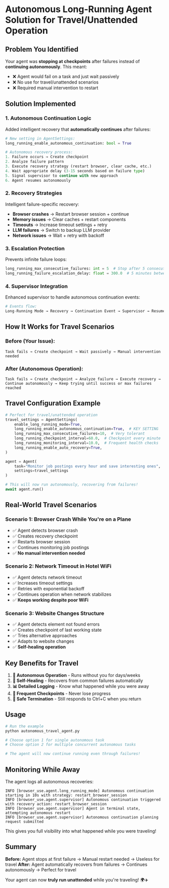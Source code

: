 # Autonomous Long-Running Agent Solution for Travel/Unattended Operation

## Problem You Identified

Your agent was **stopping at checkpoints** after failures instead of **continuing autonomously**. This meant:
- ❌ Agent would fail on a task and just wait passively
- ❌ No use for travel/unattended scenarios
- ❌ Required manual intervention to restart

## Solution Implemented

### 1. **Autonomous Continuation Logic**
Added intelligent recovery that **automatically continues** after failures:

```python
# New setting in AgentSettings:
long_running_enable_autonomous_continuation: bool = True

# Autonomous recovery process:
1. Failure occurs → Create checkpoint
2. Analyze failure pattern
3. Execute recovery strategy (restart browser, clear cache, etc.)
4. Wait appropriate delay (3-15 seconds based on failure type)
5. Signal supervisor to continue with new approach
6. Agent resumes autonomously
```

### 2. **Recovery Strategies**
Intelligent failure-specific recovery:

- **Browser crashes** → Restart browser session + continue
- **Memory issues** → Clear caches + restart components
- **Timeouts** → Increase timeout settings + retry
- **LLM failures** → Switch to backup LLM provider
- **Network issues** → Wait + retry with backoff

### 3. **Escalation Protection**
Prevents infinite failure loops:

```python
long_running_max_consecutive_failures: int = 5  # Stop after 5 consecutive failures
long_running_failure_escalation_delay: float = 300.0  # 5 minutes between escalations
```

### 4. **Supervisor Integration**
Enhanced supervisor to handle autonomous continuation events:

```python
# Events flow:
Long-Running Mode → Recovery → Continuation Event → Supervisor → Resume Operation
```

## How It Works for Travel Scenarios

### **Before (Your Issue):**
```
Task fails → Create checkpoint → Wait passively → Manual intervention needed
```

### **After (Autonomous Operation):**
```
Task fails → Create checkpoint → Analyze failure → Execute recovery →
Continue autonomously → Keep trying until success or max failures reached
```

## Travel Configuration Example

```python
# Perfect for travel/unattended operation
travel_settings = AgentSettings(
    enable_long_running_mode=True,
    long_running_enable_autonomous_continuation=True,  # KEY SETTING
    long_running_max_consecutive_failures=10,  # Very tolerant
    long_running_checkpoint_interval=60.0,  # Checkpoint every minute
    long_running_monitoring_interval=10.0,  # Frequent health checks
    long_running_enable_auto_recovery=True,
)

agent = Agent(
    task="Monitor job postings every hour and save interesting ones",
    settings=travel_settings
)

# This will now run autonomously, recovering from failures!
await agent.run()
```

## Real-World Travel Scenarios

### **Scenario 1: Browser Crash While You're on a Plane**
- ✅ Agent detects browser crash
- ✅ Creates recovery checkpoint
- ✅ Restarts browser session
- ✅ Continues monitoring job postings
- ✅ **No manual intervention needed**

### **Scenario 2: Network Timeout in Hotel WiFi**
- ✅ Agent detects network timeout
- ✅ Increases timeout settings
- ✅ Retries with exponential backoff
- ✅ Continues operation when network stabilizes
- ✅ **Keeps working despite poor WiFi**

### **Scenario 3: Website Changes Structure**
- ✅ Agent detects element not found errors
- ✅ Creates checkpoint of last working state
- ✅ Tries alternative approaches
- ✅ Adapts to website changes
- ✅ **Self-healing operation**

## Key Benefits for Travel

1. **🚁 Autonomous Operation** - Runs without you for days/weeks
2. **🔄 Self-Healing** - Recovers from common failures automatically
3. **📊 Detailed Logging** - Know what happened while you were away
4. **💾 Frequent Checkpoints** - Never lose progress
5. **🛑 Safe Termination** - Still responds to Ctrl+C when you return

## Usage

```python
# Run the example
python autonomous_travel_agent.py

# Choose option 1 for single autonomous task
# Choose option 2 for multiple concurrent autonomous tasks

# The agent will now continue running even through failures!
```

## Monitoring While Away

The agent logs all autonomous recoveries:

```
INFO [browser_use.agent.long_running_mode] Autonomous continuation starting in 10s with strategy: restart_browser_session
INFO [browser_use.agent.supervisor] Autonomous continuation triggered with recovery action: restart_browser_session
INFO [browser_use.agent.supervisor] Agent in terminal state, attempting autonomous restart
INFO [browser_use.agent.supervisor] Autonomous continuation planning request submitted
```

This gives you full visibility into what happened while you were traveling!

## Summary

**Before:** Agent stops at first failure → Manual restart needed → Useless for travel
**After:** Agent automatically recovers from failures → Continues autonomously → Perfect for travel

Your agent can now **truly run unattended** while you're traveling! 🌍✈️

